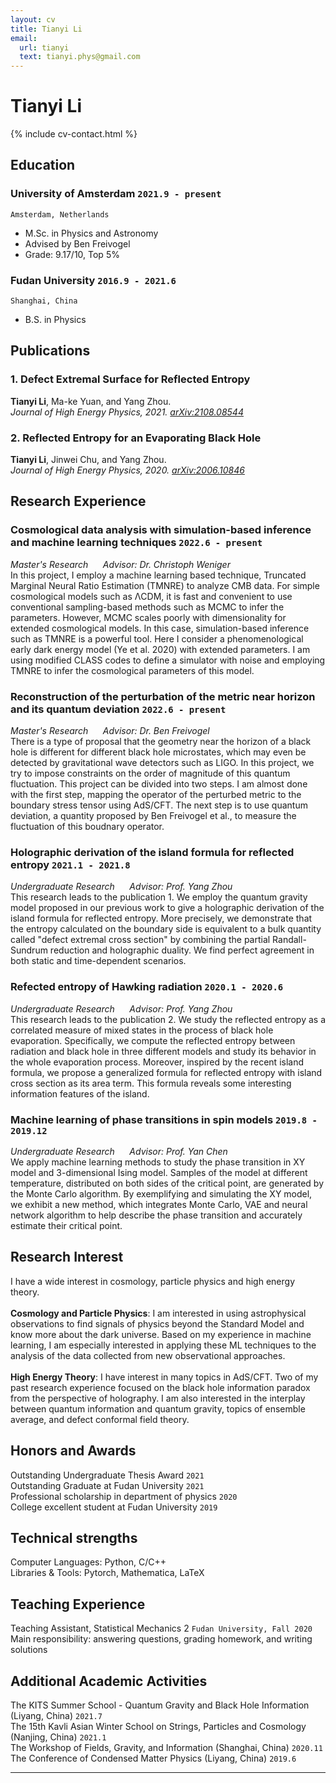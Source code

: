 ```yaml
---
layout: cv
title: Tianyi Li
email:
  url: tianyi
  text: tianyi.phys@gmail.com
---
```


# Tianyi Li

<!--
include contact information from the front matter
Supported arguments:
    - homepage: url, text
    - phone
    - email
-->

{% include cv-contact.html %}

## Education

### **University of Amsterdam** `2021.9 - present`

```
Amsterdam, Netherlands
```

- M.Sc. in Physics and Astronomy
- Advised by Ben Freivogel
- Grade: 9.17/10, Top 5%   

### **Fudan University** `2016.9 - 2021.6`

```
Shanghai, China
```

- B.S. in Physics


## Publications

### **1. Defect Extremal Surface for Reflected Entropy**  
**Tianyi Li**, Ma-ke Yuan, and Yang Zhou.<br> 
_Journal of High Energy Physics, 2021. [arXiv:2108.08544](https://arxiv.org/pdf/2108.08544.pdf)_ <br>


### **2. Reflected Entropy for an Evaporating Black Hole** 
**Tianyi Li**, Jinwei Chu, and Yang Zhou.<br> 
_Journal of High Energy Physics, 2020. [arXiv:2006.10846](https://arxiv.org/pdf/2006.10846.pdf)_ <br>


## Research Experience

### **Cosmological data analysis with simulation-based inference and machine learning techniques** `2022.6 - present`

_Master's Research  &nbsp;&nbsp;&nbsp;&nbsp;  Advisor: Dr. Christoph Weniger_<br>
In this project, I employ a machine learning based technique, Truncated Marginal Neural Ratio Estimation (TMNRE) to analyze CMB data. For simple cosmological models such as ΛCDM, it is fast and convenient to use conventional sampling-based methods such as MCMC to infer the parameters. However, MCMC scales poorly with dimensionality for extended cosmological models. In this case, simulation-based inference such as TMNRE is a powerful tool. Here I consider a phenomenological early dark energy model (Ye et al. 2020) with extended parameters. I am using modified CLASS codes to define a simulator with noise and employing TMNRE to infer the cosmological parameters of this model.


### **Reconstruction of the perturbation of the metric near horizon and its quantum deviation** `2022.6 - present`

_Master's Research  &nbsp;&nbsp;&nbsp;&nbsp;  Advisor: Dr. Ben Freivogel_<br>
There is a type of proposal that the geometry near the horizon of a black hole is different for different black hole microstates, which may even be detected by gravitational wave detectors such as LIGO. In this project, we try to impose constraints on the order of magnitude of this quantum fluctuation. This project can be divided into two steps. I am almost done with the first step, mapping the operator of the perturbed metric to the boundary stress tensor using AdS/CFT. The next step is to use quantum deviation, a quantity proposed by Ben Freivogel et al., to measure the fluctuation of this boudnary operator.


### **Holographic derivation of the island formula for reflected entropy** `2021.1 - 2021.8`

_Undergraduate Research  &nbsp;&nbsp;&nbsp;&nbsp;  Advisor: Prof. Yang Zhou_<br>
This research leads to the publication 1. We employ the quantum gravity model proposed in our previous work to give a holographic derivation of the island formula for reflected entropy. More precisely, we demonstrate that the entropy calculated on the boundary side is equivalent to a bulk quantity called "defect extremal cross section" by combining the partial Randall-Sundrum reduction and holographic duality. We find perfect agreement in both static and time-dependent scenarios. 

### **Refected entropy of Hawking radiation** `2020.1 - 2020.6`

_Undergraduate Research  &nbsp;&nbsp;&nbsp;&nbsp;  Advisor: Prof. Yang Zhou_<br>
This research leads to the publication 2. We study the reflected entropy as a correlated measure of mixed states in the process of black hole evaporation. Specifically, we compute the reflected entropy between radiation and black hole in three different models and study its behavior in the whole evaporation process. Moreover, inspired by the recent island formula, we propose a generalized formula for reflected entropy with island cross section as its area term. This formula reveals some interesting information features of the island. 

### **Machine learning of phase transitions in spin models** `2019.8 - 2019.12`

_Undergraduate Research  &nbsp;&nbsp;&nbsp;&nbsp;  Advisor: Prof. Yan Chen_<br>
We apply machine learning methods to study the phase transition in XY model and 3-dimensional Ising model. Samples of the model at different temperature, distributed on both sides of the critical point, are generated by the Monte Carlo algorithm. By exemplifying and simulating the XY model, we exhibit a new method, which integrates Monte Carlo, VAE and neural network algorithm to help describe the phase transition and accurately estimate their critical point.




## Research Interest
I have a wide interest in cosmology, particle physics and high energy theory.<br>
<br>
**Cosmology and Particle Physics**: I am interested in using astrophysical observations to find signals of physics beyond the Standard Model and know more about the dark universe. Based on my experience in machine learning, I am especially interested in applying these ML techniques to the analysis of the data collected from new observational approaches.<br>
<br>
**High Energy Theory**: I have interest in many topics in AdS/CFT. Two of my past research experience focused on the black hole information paradox from the perspective of holography. I am also interested in the interplay between quantum information and quantum gravity, topics of ensemble average, and defect conformal field theory. 


## Honors and Awards
Outstanding Undergraduate Thesis Award  `2021`  
Outstanding Graduate at Fudan University  `2021`  
Professional scholarship in department of physics  `2020`  
College excellent student at Fudan University  `2019`  


## Technical strengths
Computer Languages: Python, C/C++<br>
Libraries & Tools: Pytorch, Mathematica, LaTeX
  

## Teaching Experience

Teaching Assistant, Statistical Mechanics 2 `Fudan University, Fall 2020` <br>
Main responsibility: answering questions, grading homework, and writing solutions


## Additional Academic Activities

The KITS Summer School - Quantum Gravity and Black Hole Information (Liyang, China) `2021.7` <br>
The 15th Kavli Asian Winter School on Strings, Particles and Cosmology (Nanjing, China) `2021.1` <br>
The Workshop of Fields, Gravity, and Information (Shanghai, China) `2020.11` <br>
The Conference of Condensed Matter Physics (Liyang, China) `2019.6` <br>

---





<!-- ### Footer

Last updated: Sept 2022 -->
